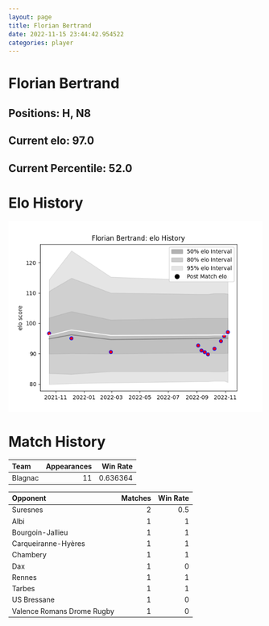 ```yaml
---  
layout: page  
title: Florian Bertrand  
date: 2022-11-15 23:44:42.954522  
categories: player  
---
```

# Florian Bertrand

## Positions: H, N8

## Current elo: 97.0

## Current Percentile: 52.0

# Elo History


![elo history](history_FlorianBertrand.png)
# Match History


| Team    |   Appearances |   Win Rate |
|:--------|--------------:|-----------:|
| Blagnac |            11 |   0.636364 |

| Opponent                   |   Matches |   Win Rate |
|:---------------------------|----------:|-----------:|
| Suresnes                   |         2 |        0.5 |
| Albi                       |         1 |        1   |
| Bourgoin-Jallieu           |         1 |        1   |
| Carqueiranne-Hyères        |         1 |        1   |
| Chambery                   |         1 |        1   |
| Dax                        |         1 |        0   |
| Rennes                     |         1 |        1   |
| Tarbes                     |         1 |        1   |
| US Bressane                |         1 |        0   |
| Valence Romans Drome Rugby |         1 |        0   |